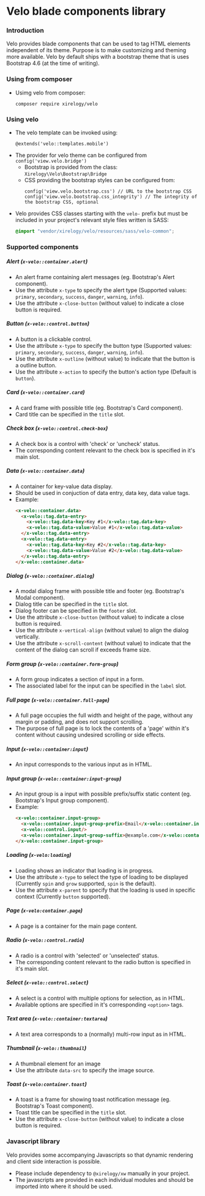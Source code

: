 # Velo blade components library

### Introduction

Velo provides blade components that can be used to tag HTML elements independent of its theme. Purpose is to make 
customizing and theming more available. Velo by default ships with a bootstrap theme that is uses Bootstrap 4.6 (at the
time of writing).

### Using from composer

- Usimg velo from composer:
  ```
  composer require xirelogy/velo
  ```
  
### Using velo

- The velo template can be invoked using:
  ```
  @extends('velo::templates.mobile')
  ```
- The provider for velo theme can be configured from `config('view.velo.bridge')`
  - Bootstrap is provided from the class: `Xirelogy\Velo\Bootstrap\Bridge`
  - CSS providing the bootstrap styles can be configured from:
    ```
    config('view.velo.bootstrap.css') // URL to the bootstrap CSS
    config('view.velo.bootstrap.css_integrity') // The integrity of the bootstrap CSS, optional
    ```
- Velo provides CSS classes starting with the `velo-` prefix but must be included in your project's relevant style
  files written is SASS:
  ```scss
  @import "vendor/xirelogy/velo/resources/sass/velo-common";
  ```
  
### Supported components

##### Alert (`x-velo::container.alert`)

- An alert frame containing alert messages (eg. Bootstrap's Alert component).
- Use the attribute `x-type` to specify the alert type (Supported values: `primary`, `secondary`, `success`, `danger`, `warning`, `info`).
- Use the attribute `x-close-button` (without value) to indicate a close button is required.

##### Button (`x-velo::control.button`)

- A button is a clickable control.
- Use the attribute `x-type` to specify the button type (Supported values: `primary`, `secondary`, `success`, `danger`, `warning`, `info`).
- Use the attribute `x-outline` (without value) to indicate that the button is a outline button.
- Use the attribute `x-action` to specify the button's action type (Default is `button`).

##### Card (`x-velo::container.card`)

- A card frame with possible title (eg. Bootstrap's Card component).
- Card title can be specified in the `title` slot.

##### Check box (`x-velo::control.check-box`)

- A check box is a control with 'check' or 'uncheck' status.
- The corresponding content relevant to the check box is specified in it's main slot.

##### Data (`x-velo::container.data`)

- A container for key-value data display.
- Should be used in conjuction of data entry, data key, data value tags.
- Example:
  ```html
  <x-velo::container.data>
    <x-velo::tag.data-entry>
      <x-velo::tag.data-key>Key #1</x-velo::tag.data-key>
      <x-velo::tag.data-value>Value #1</x-velo::tag.data-value>
    </x-velo::tag.data-entry>
    <x-velo::tag.data-entry>
      <x-velo::tag.data-key>Key #2</x-velo::tag.data-key>
      <x-velo::tag.data-value>Value #2</x-velo::tag.data-value>
    </x-velo::tag.data-entry>
  </x-velo::container.data>
  ```
  
##### Dialog (`x-velo::container.dialog`)

- A modal dialog frame with possible title and footer (eg. Bootstrap's Modal component).
- Dialog title can be specified in the `title` slot.
- Dialog footer can be specified in the `footer` slot.
- Use the attribute `x-close-button` (without value) to indicate a close button is required.
- Use the attribute `x-vertical-align` (without value) to align the dialog vertically.
- Use the attribute `x-scroll-content` (without value) to indicate that the content of the dialog can scroll if exceeds frame size.

##### Form group (`x-velo::container.form-group`)

- A form group indicates a section of input in a form.
- The associated label for the input can be specified in the `label` slot.

##### Full page (`x-velo::container.full-page`)

- A full page occupies the full width and height of the page, without any margin or padding, and does not support scrolling.
- The purpose of full page is to lock the contents of a 'page' within it's content without causing undesired scrolling or side effects.

##### Input (`x-velo::container:input`)

- An input corresponds to the various input as in HTML.

##### Input group (`x-velo::container:input-group`)

- An input group is a input with possible prefix/suffix static content (eg. Bootstrap's Input group component).
- Example:
  ```html
  <x-velo::container.input-group>
    <x-velo::container.input-group-prefix>Email</x-velo::container.input-group-prefix>
    <x-velo::control.input/>
    <x-velo::container.input-group-suffix>@example.com</x-velo::container.input-group-suffix>
  </x-velo::container.input-group>
  ```

##### Loading (`x-velo:loading`)

- Loading shows an indicator that loading is in progress.
- Use the attribute `x-type` to select the type of loading to be displayed (Currently `spin` and `grow` supported, `spin` is the default).
- Use the attribute `x-parent` to specify that the loading is used in specific context (Currently `button` supported).
  
##### Page (`x-velo:container.page`)

- A page is a container for the main page content.

##### Radio (`x-velo::control.radio`)

- A radio is a control with 'selected' or 'unselected' status.
- The corresponding content relevant to the radio button is specified in it's main slot.

##### Select (`x-velo::control.select`)

- A select is a control with multiple options for selection, as in HTML.
- Available options are specified in it's corresponding `<option>` tags.

##### Text area (`x-velo::container:textarea`)

- A text area corresponds to a (normally) multi-row input as in HTML.

##### Thumbnail (`x-velo::thumbnail`)

- A thumbnail element for an image
- Use the attribute `data-src` to specify the image source.

##### Toast (`x-velo:container.toast`)

- A toast is a frame for showing toast notification message (eg. Bootstrap's Toast component).
- Toast title can be specified in the `title` slot.
- Use the attribute `x-close-button` (without value) to indicate a close button is required.

### Javascript library

Velo provides some accompanying Javascripts so that dynamic rendering and client side interaction is possible.

- Please include dependency to `@xirelogy/xw` manually in your project.
- The javascripts are provided in each individual modules and should be imported into where it should be used.
